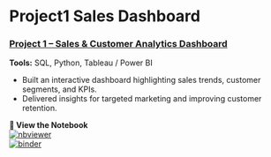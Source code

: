# Project1 Sales Dashboard
### [Project 1 – Sales & Customer Analytics Dashboard](project1_sales_dashboard/README.md)

**Tools:** SQL, Python, Tableau / Power BI  

- Built an interactive dashboard highlighting sales trends, customer segments, and KPIs.  
- Delivered insights for targeted marketing and improving customer retention.  

**🔗 View the Notebook**  
[![nbviewer](https://img.shields.io/badge/📓%20View%20on%20nbviewer-blue?style=for-the-badge)](https://nbviewer.org/github/agha-analytics/portfolio-analytics-ml/blob/main/project1_sales_dashboard/notebooks/01_eda.ipynb)  
[![binder](https://img.shields.io/badge/🚀%20Launch%20on%20Binder-green?style=for-the-badge)](https://mybinder.org/v2/gh/agha-analytics/portfolio-analytics-ml/HEAD?labpath=project1_sales_dashboard%2Fnotebooks%2F01_eda.ipynb)
